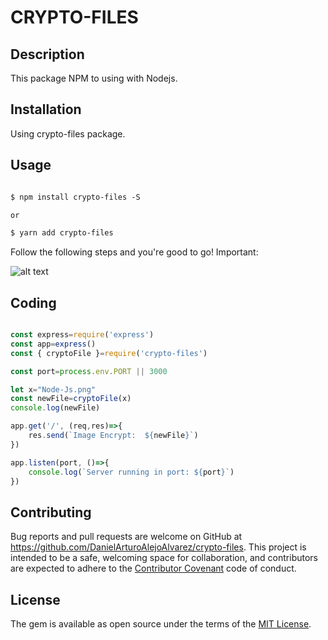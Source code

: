# CRYPTO-FILES
## Description

This package NPM to using with Nodejs.

## Installation
Using crypto-files package.

## Usage
```html

$ npm install crypto-files -S

or

$ yarn add crypto-files

```
Follow the following steps and you're good to go! Important:


![alt text]()


## Coding
```javascript

const express=require('express')
const app=express()
const { cryptoFile }=require('crypto-files')

const port=process.env.PORT || 3000

let x="Node-Js.png"
const newFile=cryptoFile(x)
console.log(newFile)

app.get('/', (req,res)=>{
    res.send(`Image Encrypt:  ${newFile}`)
})

app.listen(port, ()=>{
    console.log(`Server running in port: ${port}`)
})
```

## Contributing

Bug reports and pull requests are welcome on GitHub at https://github.com/DanielArturoAlejoAlvarez/crypto-files. This project is intended to be a safe, welcoming space for collaboration, and contributors are expected to adhere to the [Contributor Covenant](http://contributor-covenant.org) code of conduct.


## License

The gem is available as open source under the terms of the [MIT License](http://opensource.org/licenses/MIT).







